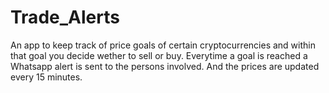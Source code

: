 # Trade_Alerts

An app to keep track of price goals of certain cryptocurrencies and within that goal you decide wether to sell or buy.
Everytime a goal is reached a Whatsapp alert is sent to the persons involved. And the prices are updated every 15 minutes.
